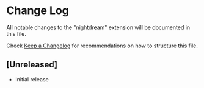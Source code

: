 # Change Log

All notable changes to the "nightdream" extension will be documented in this file.

Check [Keep a Changelog](http://keepachangelog.com/) for recommendations on how to structure this file.

## [Unreleased]

- Initial release
